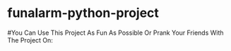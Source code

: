 # funalarm-python-project
#You Can Use This Project As Fun As Possible Or Prank Your Friends With The Project On:

[](https://github.com/drknzz/GitHub-Achievements/blob/main/Media/Badges/Heart-on-your-sleeve/PNG/HeartOnYourSleeve.png)



